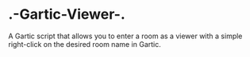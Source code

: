 # .-Gartic-Viewer-.
A Gartic script that allows you to enter a room as a viewer with a simple right-click on the desired room name in Gartic.

